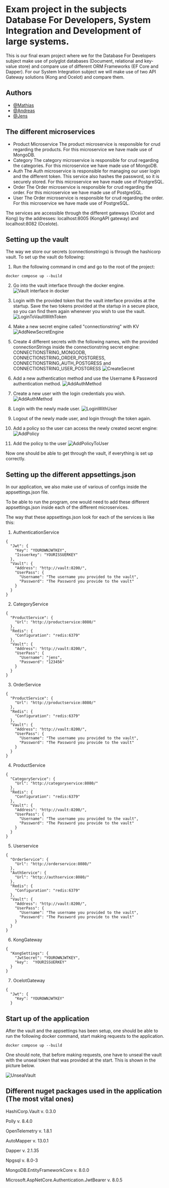 # Exam project in the subjects Database For Developers, System Integration and Development of large systems.
This is our final exam project where we for the Database For Developers subject make use of polyglot databases (Document, relational and key-value store) and compare use of different ORM Frameworks (EF Core and Dapper). 
For our System Integration subject we will make use of two API Gateway solutions (Kong and Ocelot) and compare them.

## Authors

- [@Mathias](https://github.com/MathiasKrarup)
- [@Andreas](https://github.com/AndreasBerthelsen)
- [@Jens](https://github.com/JensIssa)

## The different microservices
* Product Microservice 
The product microservice is responsible for crud regarding the products. For this microservice we have made use of MongoDB.
* Category
The category microservice is responsible for crud regarding the categories. For this microservice we have made use of MongoDB.
* Auth
The Auth microservice is responsible for managing our user login and the different token. This service also hashes the password, so it is securely stored. For this microservice we have made use of PostgreSQL.
* Order
The Order microservice is responsible for crud regarding the order. For this microservice we have made use of PostgreSQL. 
* User
The Order microservice is responsible for crud regarding the order. For this microservice we have made use of PostgreSQL.

The services are accessible through the different gateways (Ocelot and Kong) by the addresses: localhost:8005 (KongAPI gateway) and localhost:8082 (Ocelote).

## Setting up the vault
The way we store our secrets (connectionstrings) is through the hashicorp vault. 
To set up the vault do following:

1. Run the following command in cmd and go to the root of the project:
```
docker compose up --build
```
2. Go into the vault interface through the docker engine.
![Vault interface in docker](./Images/VaultInDockerEngine.png)

3. Login with the provided token that the vault interface provides at the startup. Save the two tokens provided at the startup in a secure place, so you can find them again whenever you wish to use the vault.
![LoginToVaultWithToken](./Images/loginwithtoken.png)

4. Make a new secret engine called "connectionstring" with KV
![AddNewSecretEngine](./Images/enablesecretengine.png) 

5. Create 4 different secrets with the following names, with the provided connectionStrings inside the connectionstring secret engine: CONNECTIONSTRING_MONGODB, CONNECTIONSTRING_ORDER_POSTGRESS, CONNECTIONSTRING_AUTH_POSTGRESS and CONNECTIONSTRING_USER_POSTGRESS
![CreateSecret](./Images/createSecret.png)

6. Add a new authentication method and use the Username & Password authentication method.
![AddAuthMethod](./Images/enableAuthMethod.png)

7. Create a new user with the login credentials you wish.
![AddAuthMethod](./Images/createUser.png)

8. Login with the newly made user.
![LoginWithUser](./Images/signInWithUser.png)

9. Logout of the newly made user, and login through the token again.

10. Add a policy so the user can access the newly created secret engine:
![AddPolicy](./Images/connectionStringPolicy.png)

11. Add the policy to the user
![AddPolicyToUser](./Images/addPolicyToUser.png)

Now one should be able to get through the vault, if everything is set up correctly.

## Setting up the different appsettings.json

In our application, we also make use of various of configs inside the appsettings.json file.

To be able to run the program, one would need to add these different appsettings.json inside each of the different microservices.

The way that these appsettings.json look for each of the services is like this:

1. AuthenticationService

```
{
  "Jwt": {
    "Key": "YOUROWNJWTKEY",
    "Issuerkey": "YOURISSUERKEY"
  },
  "Vault": {
    "Address": "http://vault:8200/",
    "UserPass": {
      "Username": "The username you provided to the vault",
      "Password": "The Password you provide to the vault"
    }
  }
}

```

2. CategoryService

```
{
  "ProductService": {
    "Url": "http://productservice:8080/"
  },
  "Redis": {
    "Configuration": "redis:6379"
  },
  "Vault": {
    "Address": "http://vault:8200/",
    "UserPass": {
      "Username": "jens",
      "Password": "123456"
    }
  }
}
```

3. OrderService


```
{
  "ProductService": {
    "Url": "http://productservice:8080/"
  },
  "Redis": {
    "Configuration": "redis:6379"
  },
  "Vault": {
    "Address": "http://vault:8200/",
    "UserPass": {
      "Username": "The username you provided to the vault",
      "Password": "The Password you provide to the vault"
    }
  }
}
```

4. ProductService
```
{
  "CategoryService": {
    "Url": "http://categoryservice:8080/"
  },
  "Redis": {
    "Configuration": "redis:6379"
  },
  "Vault": {
    "Address": "http://vault:8200/",
    "UserPass": {
      "Username": "The username you provided to the vault",
      "Password": "The Password you provide to the vault"
    }
  }
}
```

5. Userservice

```
{
  "OrderService": {
    "Url": "http://orderservice:8080/"
  },
  "AuthService": {
    "Url": "http://authservice:8080/"
  },
  "Redis": {
    "Configuration": "redis:6379"
  },
  "Vault": {
    "Address": "http://vault:8200/",
    "UserPass": {
      "Username": "The username you provided to the vault",
      "Password": "The Password you provide to the vault"
    }
  }
}

```

6. KongGateway

```
{
  "KongSettings": {
    "JwtSecret": "YOUROWNJWTKEY",
    "key":  "YOURISSUERKEY"
  }
}
```

7. OcelotGateway

```
{
  "Jwt": {
    "Key": "YOUROWNJWTKEY"
  }
```

## Start up of the application

After the vault and the appsettings has been setup, one should be able to run the following docker command, start making requests to the application.

```
docker compose up --build
```

One should note, that before making requests, one have to unseal the vault with the unseal token that was provided at the start. This is shown in the picture below.

![UnsealVault](./Images/UnsealVault.png)

## Different nuget packages used in the application (The most vital ones)


HashiCorp.Vault v. 0.3.0

Polly v. 8.4.0

OpenTelemetry v. 1.8.1

AutoMapper v. 13.0.1

Dapper v. 2.1.35

Npgsql v. 8.0-3

MongoDB.EntityFrameworkCore v. 8.0.0

Microsoft.AspNetCore.Authentication.JwtBearer v. 8.0.5
